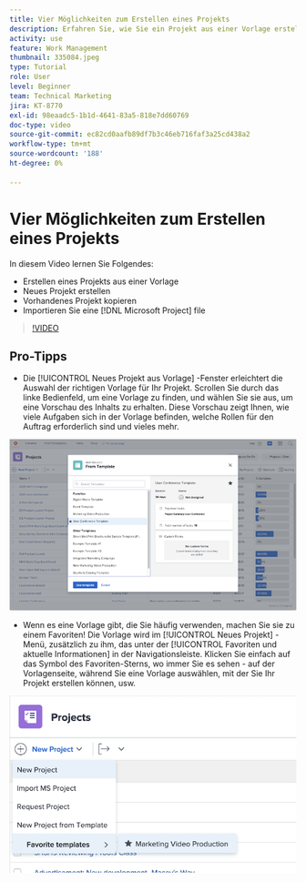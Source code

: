 ```yaml
---
title: Vier Möglichkeiten zum Erstellen eines Projekts
description: Erfahren Sie, wie Sie ein Projekt aus einer Vorlage erstellen, ein neues Projekt erstellen, ein vorhandenes Projekt kopieren oder importieren [!DNL Microsoft Project] -Datei.
activity: use
feature: Work Management
thumbnail: 335084.jpeg
type: Tutorial
role: User
level: Beginner
team: Technical Marketing
jira: KT-8770
exl-id: 98eaadc5-1b1d-4641-83a5-818e7dd60769
doc-type: video
source-git-commit: ec82cd0aafb89df7b3c46eb716faf3a25cd438a2
workflow-type: tm+mt
source-wordcount: '188'
ht-degree: 0%

---
```


# Vier Möglichkeiten zum Erstellen eines Projekts

In diesem Video lernen Sie Folgendes:

* Erstellen eines Projekts aus einer Vorlage
* Neues Projekt erstellen
* Vorhandenes Projekt kopieren
* Importieren Sie eine [!DNL Microsoft Project] file

>[!VIDEO](https://video.tv.adobe.com/v/335084/?quality=12&learn=on)

## Pro-Tipps

* Die [!UICONTROL Neues Projekt aus Vorlage] -Fenster erleichtert die Auswahl der richtigen Vorlage für Ihr Projekt. Scrollen Sie durch das linke Bedienfeld, um eine Vorlage zu finden, und wählen Sie sie aus, um eine Vorschau des Inhalts zu erhalten. Diese Vorschau zeigt Ihnen, wie viele Aufgaben sich in der Vorlage befinden, welche Rollen für den Auftrag erforderlich sind und vieles mehr.

![[!UICONTROL Neues Projekt aus Vorlage] Fenster](assets/planner-fund-new-project-from-template-window.png)

* Wenn es eine Vorlage gibt, die Sie häufig verwenden, machen Sie sie zu einem Favoriten! Die Vorlage wird im [!UICONTROL Neues Projekt] -Menü, zusätzlich zu ihm, das unter der [!UICONTROL Favoriten und aktuelle Informationen] in der Navigationsleiste. Klicken Sie einfach auf das Symbol des Favoriten-Sterns, wo immer Sie es sehen - auf der Vorlagenseite, während Sie eine Vorlage auswählen, mit der Sie Ihr Projekt erstellen können, usw.

![[!UICONTROL Favoritenvorlagen] Liste unter [!UICONTROL Neues Projekt] button](assets/planner-fund-template-favorites.png)

<!---
learn more:
create a project using a template
create a project
copy a project
import a project from Microsoft Project
--->
